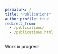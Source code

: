 ```yaml
---
permalink: /
title: "Publications"
author_profile: true
redirect_from: 
  - /publications/
  - /publications.html
---
```


Work in progress

